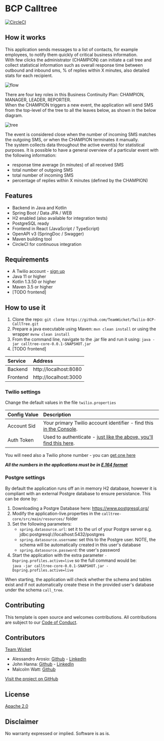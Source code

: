 # BCP Calltree

[![CircleCI](https://circleci.com/gh/TeamWicket/Twilio-BCP-CallTree.svg?style=svg)](https://circleci.com/gh/TeamWicket/Twilio-BCP-CallTree)

## How it works

This application sends messages to a list of contacts, for example employees, to notify them quickly of critical business information. <br />
With few clicks the administrator (CHAMPION) can initiate a call tree and collect statistical information such as overall
response time between outbound and inbound sms, % of replies within X minutes, also detailed stats for each recipient.

![flow](https://i.ibb.co/H4qZ1v4/Initiation.png)

There are four key roles in this Business Continuity Plan: CHAMPION, MANAGER, LEADER, REPORTER. <br />
When the CHAMPION triggers a new event, the application will send SMS from the top-level of the tree to all the
leaves below, as shown in the below diagram.

![tree](https://i.ibb.co/kDyM1v6/role-tree.png)

The event is considered close when the number of incoming SMS matches the outgoing SMS, or when the CHAMPION terminates it manually. <br />
The system collects data throughout the active event(s) for statistical purposes. It is possible to have a general overview
of a particular event with the following information:
* response time average (in minutes) of all received SMS
* total number of outgoing SMS
* total number of incoming SMS
* percentage of replies within X minutes (defined by the CHAMPION)

## Features
- Backend in Java and Kotlin
- Spring Boot / Data JPA / WEB
- H2 enabled (also available for integration tests)
- PostgreSQL ready
- Frontend in React (JavaScript / TypeScript)
- OpenAPI v3 (SpringDoc / Swagger)
- Maven building tool
- CircleCI for continuous integration

## Requirements
* A Twilio account - [sign up](https://www.twilio.com/try-twilio)
* Java 11 or higher
* Kotlin 1.3.50 or higher
* Maven 3.5 or higher
* [TODO frontend]

## How to use it

1. Clone the repo: `git clone https://github.com/TeamWicket/Twilio-BCP-CallTree.git`
2. Prepare a java executable using Maven: `mvn clean install` or using the wrapper `mvnw clean install`
3. From the command line, navigate to the .jar file and run it using: `java -jar calltree-core-0.0.1-SNAPSHOT.jar`
4. [TODO frontend]

| Service | Address |
|:--- | :--- |
| Backend | http://localhost:8080 |
| Frontend | http://localhost:3000 |

### Twilio settings
Change the default values in the file `twilio.properties`

| Config&nbsp;Value | Description                                                                                                                                                  |
| :---------------- | :----------------------------------------------------------------------------------------------------------------------------------------------------------- |
| Account&nbsp;Sid  | Your primary Twilio account identifier - find this [in the Console](https://www.twilio.com/console).                                                         |
| Auth&nbsp;Token   | Used to authenticate - [just like the above, you'll find this here](https://www.twilio.com/console).                                                         |

You will need also a Twilio phone number - you can [get one here](https://www.twilio.com/console/phone-numbers/incoming)

***All the numbers in the applications must be in [E.164 format](https://en.wikipedia.org/wiki/E.164)***
### Postgre settings

By default the application runs off an in memory H2 database, however it is compliant with an external Postgre database to ensure persistance.  This can be done by:

1.  Downloading a Postgre Database here: https://www.postgresql.org/
2.  Modify the application-live.properties in the `calltree-core/src/main/resources/` folder
3.  Set the following parameters:
     *  `spring.datasource.url`:  set it to the url of your Postgre server e.g. jdbc:postgresql://localhost:5432/postgres
     *  `spring.datasource.username`:  set this to the Postgre user.  NOTE, the schema will be automatically created in this user's database
     *  `spring.datasource.password`:  the user's password
4.  Start the application with the extra parameter `-Dspring.profiles.active=live` so the full command would be:  
   `java -jar calltree-core-0.0.1-SNAPSHOT.jar -Dspring.profiles.active=live`

When starting, the application will check whether the schema and tables exist and if not automatically create these in the provided user's database under the schema `call_tree`. 

## Contributing

This template is open source and welcomes contributions. All contributions are subject to our [Code of Conduct](https://github.com/TeamWicket/Twilio-BCP-CallTree/blob/master/CODE_OF_CONDUCT.md).

## Contributors
[Team Wicket](https://github.com/TeamWicket/Twilio-BCP-CallTree/graphs/contributors)
* Alessandro Arosio: [Github](https://github.com/AlessandroArosio) - [LinkedIn](https://www.linkedin.com/in/alessandroarosio-uk/)
* John Hanna: [Github](https://github.com/jhanna60) - [LinkedIn](https://www.linkedin.com/in/john-hanna-87123080/)
* Malcolm Watt: [Github](https://github.com/malc54)

[Visit the project on GitHub](https://github.com/TeamWicket/Twilio-BCP-CallTree)

## License

[Apache 2.0](https://www.apache.org/licenses/LICENSE-2.0)

## Disclaimer

No warranty expressed or implied. Software is as is.